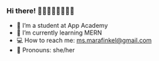 ### Hi there! 🍍🍄🔥🦖🌈🧙‍♀️🦈

- 🍎 I’m a student at App Academy
- 🌱 I’m currently learning MERN
- 💻 How to reach me: ms.marafinkel@gmail.com
- 💖 Pronouns: she/her

<!--
**internetmara/internetmara** is a ✨ _special_ ✨ repository because its `README.md` (this file) appears on your GitHub profile.

Here are some ideas to get you started:

- 👯 I’m looking to collaborate on ...
- 🤔 I’m looking for help with ...
- 💬 Ask me about ...
- ⚡ Fun fact: ...
-->
